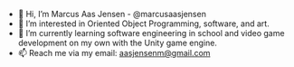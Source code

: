 - 👋 Hi, I’m Marcus Aas Jensen - @marcusaasjensen
- 👀 I’m interested in Oriented Object Programming, software, and art.
- 🌱 I’m currently learning software engineering in school and video game development on my own with the Unity game engine.
- 📫 Reach me via my email: aasjensenm@gmail.com
